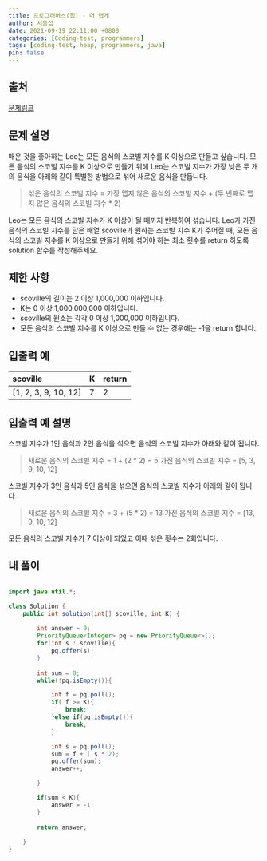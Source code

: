 ```yaml
---
title: 프로그래머스(힙) - 더 맵게
author: 서동섭
date: 2021-09-19 22:11:00 +0800
categories: [Coding-test, programmers]
tags: [coding-test, heap, programmers, java]
pin: false
---
```


## 출처

<a target="_blank" href="https://programmers.co.kr/learn/courses/30/lessons/42626">문제링크</a>

## 문제 설명

매운 것을 좋아하는 Leo는 모든 음식의 스코빌 지수를 K 이상으로 만들고 싶습니다. 모든 음식의 스코빌 지수를 K 이상으로 만들기 위해 Leo는 스코빌 지수가 가장 낮은 두 개의 음식을 아래와 같이 특별한 방법으로 섞어 새로운 음식을 만듭니다.

> 섞은 음식의 스코빌 지수 = 가장 맵지 않은 음식의 스코빌 지수 + (두 번째로 맵지 않은 음식의 스코빌 지수 * 2)

Leo는 모든 음식의 스코빌 지수가 K 이상이 될 때까지 반복하여 섞습니다.
Leo가 가진 음식의 스코빌 지수를 담은 배열 scoville과 원하는 스코빌 지수 K가 주어질 때, 모든 음식의 스코빌 지수를 K 이상으로 만들기 위해 섞어야 하는 최소 횟수를 return 하도록 solution 함수를 작성해주세요.

## 제한 사항

- scoville의 길이는 2 이상 1,000,000 이하입니다.
- K는 0 이상 1,000,000,000 이하입니다.
- scoville의 원소는 각각 0 이상 1,000,000 이하입니다.
- 모든 음식의 스코빌 지수를 K 이상으로 만들 수 없는 경우에는 -1을 return 합니다.

## 입출력 예

|scoville	|   K   |	return |
|:----------|:-------|:--------|
|[1, 2, 3, 9, 10, 12]	|7 |	2 |

## 입출력 예 설명

스코빌 지수가 1인 음식과 2인 음식을 섞으면 음식의 스코빌 지수가 아래와 같이 됩니다.

> 새로운 음식의 스코빌 지수 = 1 + (2 * 2) = 5
> 가진 음식의 스코빌 지수 = [5, 3, 9, 10, 12]

스코빌 지수가 3인 음식과 5인 음식을 섞으면 음식의 스코빌 지수가 아래와 같이 됩니다.

> 새로운 음식의 스코빌 지수 = 3 + (5 * 2) = 13
> 가진 음식의 스코빌 지수 = [13, 9, 10, 12]

모든 음식의 스코빌 지수가 7 이상이 되었고 이때 섞은 횟수는 2회입니다.

## 내 풀이

```java

import java.util.*;

class Solution {
    public int solution(int[] scoville, int K) {
        
        int answer = 0;       
        PriorityQueue<Integer> pq = new PriorityQueue<>();
        for(int s : scoville){          
            pq.offer(s);            
        }        
       
        int sum = 0;
        while(!pq.isEmpty()){

            int f = pq.poll();
            if( f >= K){
                break;
            }else if(pq.isEmpty()){
                break;
            }

            int s = pq.poll();
            sum = f + ( s * 2);                
            pq.offer(sum);             
            answer++;   

        }

        if(sum < K){
            answer = -1;
        }       
        
        return answer;        
        
    }
}
```

